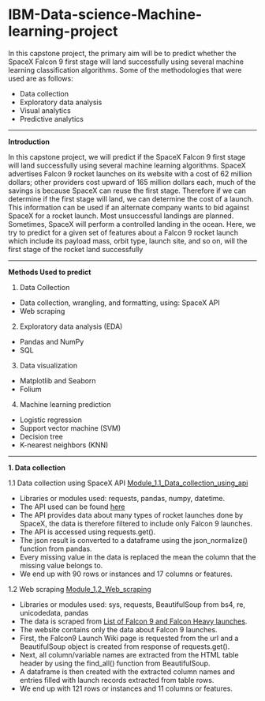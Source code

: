 # IBM-Data-science-Machine-learning-project
In this capstone project, the primary aim will be to predict whether the SpaceX Falcon 9 first stage will land successfully using several machine learning classification algorithms.
Some of the methodologies that were used are as follows:
- Data collection
- Exploratory data analysis
- Visual analytics
- Predictive analytics
-------------------------------------------------------------------------------------------------------------------------

**Introduction**

In this capstone project, we will predict if the SpaceX Falcon 9 first stage will land successfully using several machine learning algorithms. 
SpaceX advertises Falcon 9 rocket launches on its website with a cost of 62 million dollars; other providers cost upward of 165 million dollars each, much of the savings is because SpaceX can reuse the first stage. 
Therefore if we can determine if the first stage will land, we can determine the cost of a launch. This information can be used if an alternate company wants to bid against SpaceX for a rocket launch. Most unsuccessful landings are planned. Sometimes, SpaceX will perform a controlled landing in the ocean. Here, we try to predict for a given set of features about a Falcon 9 rocket launch which include its payload mass, orbit type, launch site, and so on, will the first stage of the rocket land successfully

-------------------------------------------------------------------------------------------------------------------------

**Methods Used to predict**

1. Data Collection
  - Data collection, wrangling, and formatting, using: SpaceX API
  - Web scraping
2. Exploratory data analysis (EDA)
  - Pandas and NumPy
  - SQL
3. Data visualization
  - Matplotlib and Seaborn
  - Folium
4. Machine learning prediction
  - Logistic regression
  - Support vector machine (SVM)
  - Decision tree
  - K-nearest neighbors (KNN)

-------------------------------------------------------------------------------------------------------------------------

**1. Data collection**

1.1 Data collection using SpaceX API
[Module_1.1_Data_collection_using_api](https://github.com/nbjeelan/IBM-Data-science-Machine-learning-project/blob/322af1b760e7f25397d93f0de2247e68e28aab6f/Module_1%20_%20Data%20collection/01.%20jupyter-labs-spacex-data-collection-api.ipynb)
  - Libraries or modules used: requests, pandas, numpy, datetime.
  - The API used can be found [here](https://api.spacexdata.com/v4/rockets/)
  - The API provides data about many types of rocket launches done by SpaceX, the data is therefore filtered to include only Falcon 9 launches.
  - The API is accessed using requests.get().
  - The json result is converted to a dataframe using the json_normalize() function from pandas.
  - Every missing value in the data is replaced the mean the column that the missing value belongs to.
  - We end up with 90 rows or instances and 17 columns or features.

1.2 Web scraping
[Module_1.2_Web_scraping](https://github.com/nbjeelan/IBM-Data-science-Machine-learning-project/blob/322af1b760e7f25397d93f0de2247e68e28aab6f/Module_1%20_%20Data%20collection/02.%20jupyter-labs-webscraping.ipynb)
  - Libraries or modules used: sys, requests, BeautifulSoup from bs4, re, unicodedata, pandas
  - The data is scraped from [List of Falcon 9 and Falcon Heavy launches](https://en.wikipedia.org/w/index.php?title=List_of_Falcon_9_and_Falcon_Heavy_launches&oldid=1027686922).
  - The website contains only the data about Falcon 9 launches.
  - First, the Falcon9 Launch Wiki page is requested from the url and a BeautifulSoup object is created from response of requests.get().
  - Next, all column/variable names are extracted from the HTML table header by using the find_all() function from BeautifulSoup.
  - A dataframe is then created with the extracted column names and entries filled with launch records extracted from table rows.
  - We end up with 121 rows or instances and 11 columns or features.

